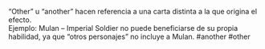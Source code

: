 “Other” u “another” hacen referencia a una carta distinta a la que origina el efecto.  
Ejemplo: Mulan – Imperial Soldier no puede beneficiarse de su propia habilidad, ya que “otros personajes” no incluye a Mulan.
#another #other